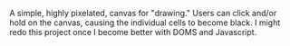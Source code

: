 A simple, highly pixelated, canvas for "drawing."
Users can click and/or hold on the canvas, causing
the individual cells to become black.
I might redo this project once I become better with
DOMS and Javascript.